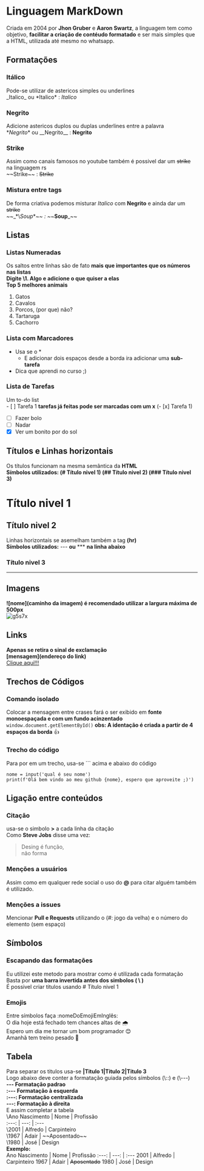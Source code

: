 # Linguagem MarkDown
Criada em 2004 por **Jhon Gruber** e **Aaron Swartz**, a linguagem tem como objetivo, **facilitar a criação de contéudo formatado** e ser mais simples que a HTML, utilizada até mesmo no whatsapp.
## Formatações 
### Itálico
Pode-se utilizar de astericos simples ou underlines                              
\_Italico_ ou \*Italico* : _Italico_ 
### Negrito
Adicione astericos duplos ou duplas underlines entre a palavra           
\**Negrito** ou \_\_Negrito__ : **Negrito**
### Strike
Assim como canais famosos no youtube também é possivel dar um ~~strike~~ na linguagem rs                
\~~Strike~~ : ~~Strike~~  
### Mistura entre tags
De forma criativa podemos misturar _Italico_ com **Negrito** e ainda dar um ~~strike~~         
\~~\_\*\\*Soup**_~~ : ~~_**Soup**_~~
## Listas 
### Listas Numeradas 
Os saltos entre linhas são de fato **mais que importantes que os números nas listas**                
**Digite \1. Algo e adicione o que quiser a elas**                       
**Top 5 melhores animais**
1. Gatos
2. Cavalos
3. Porcos, (por que) não?
4. Tartaruga
5. Cachorro
### Lista com Marcadores
* Usa se o \*
  * E adicionar dois espaços desde a borda ira adicionar uma **sub-tarefa**
* Dica que aprendi no curso ;)
### Lista de Tarefas
Um to-do list               
\- [ ] Tarefa 1 **tarefas já feitas pode ser marcadas com um x** (- [x] Tarefa 1)
- [ ] Fazer bolo
- [ ] Nadar
- [x] Ver um bonito por do sol
## Títulos e Linhas horizontais
Os títulos funcionam na mesma semântica da **HTML**            
**Símbolos utilizados: (\# Título nivel 1) (\## Título nivel 2) (\### Título nivel 3)**
# Título nivel 1
## Título nivel 2
Linhas horizontais se asemelham também a tag **(hr)**                           
**Símbolos utilizados:** \--- **ou** \*** **na linha abaixo** 
### Título nivel 3
---
## Imagens
**![nome](caminho da imagem) é recomendado utilizar a largura máxima de 500px**                              
![g5s7x](https://github.com/i2aacrom3ro/Estudo/assets/155275740/7af050f1-9268-4fb1-bdd2-4cbde012687f)
## Links
**Apenas se retira o sinal de exclamação**             
**[mensagem](endereço do link)**            
[Clique aqui!!!](https://github.com/i2aacrom3ro)

## Trechos de Códigos
### Comando isolado
Colocar a mensagem entre crases fará o ser exibido em **fonte monoespaçada e com um fundo acinzentado**
`window.document.getElementById()` **obs: A identação é criada a partir de 4 espaços da borda** 👍
### Trecho do código
Para por em um trecho, usa-se \``` acima e abaixo do código
```
nome = input('qual é seu nome')
print(f'Olá bem vindo ao meu github {nome}, espero que aproveite ;)')
```
## Ligação entre conteúdos
### Citação
usa-se o simbolo **\>** a cada linha da citação                                    
Como **Steve Jobs** disse uma vez:
> Desing é função,                                         
>  não forma
### Menções a usuários
Assim como em qualquer rede social o uso do **\@** para citar alguém também é utilizado.
### Menções a issues
Mencionar **Pull e Requests** utilizando o (#: jogo da velha) e o número do elemento (sem espaço)
## Símbolos
### Escapando das formatações
Eu utilizei este metodo para mostrar como é utilizada cada formatação                          
Basta por **uma barra invertida antes dos simbolos ( \ )**                          
É possivel criar titulos usando \# Título nivel 1                      
### Emojis
Entre símbolos faça \:nomeDoEmojiEmInglês:                 
O dia hoje está fechado tem chances altas de 🌧️                
Espero um dia me tornar um bom programador 😊             
Amanhã tem treino pesado 💪              
## Tabela
Para separar os titulos usa-se **\|Titulo 1\|Titulo 2\|Titulo 3**                              
Logo abaixo deve conter a formatação guiada pelos símbolos (\\::) e (\\---)                              
**\--- Formatação padrao**                        
**\:--- Formatação à esquerda**                    
**\:---: Formatação centralizada**                        
**\---: Formatação à direita**                     
E assim completar a tabela                    
\Ano Nascimento | Nome | Profissão                 
\:---: | ---: | :---               
\2001 | Alfredo | Carpinteiro             
\1967 | Adair | \~~Aposentado~~               
\1980 | José | Design                   
**Exemplo:**                                
Ano Nascimento | Nome | Profissão
:---: | ---: | :---
2001 | Alfredo | Carpinteiro
1967 | Adair | ~~Aposentado~~
1980 | José | Design
